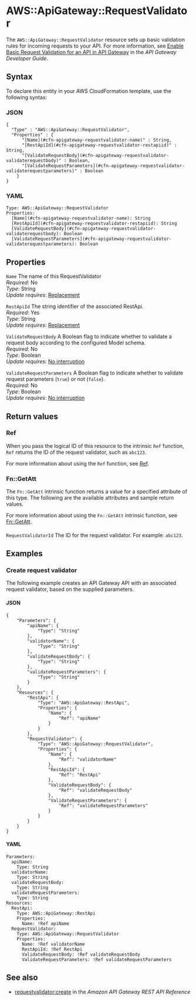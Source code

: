 # AWS::ApiGateway::RequestValidator<a name="aws-resource-apigateway-requestvalidator"></a>

The `AWS::ApiGateway::RequestValidator` resource sets up basic validation rules for incoming requests to your API\. For more information, see [Enable Basic Request Validation for an API in API Gateway](https://docs.aws.amazon.com/apigateway/latest/developerguide/api-gateway-method-request-validation.html) in the _API Gateway Developer Guide_\.

## Syntax<a name="aws-resource-apigateway-requestvalidator-syntax"></a>

To declare this entity in your AWS CloudFormation template, use the following syntax:

### JSON<a name="aws-resource-apigateway-requestvalidator-syntax.json"></a>

```
{
  "Type" : "AWS::ApiGateway::RequestValidator",
  "Properties" : {
      "[Name](#cfn-apigateway-requestvalidator-name)" : String,
      "[RestApiId](#cfn-apigateway-requestvalidator-restapiid)" : String,
      "[ValidateRequestBody](#cfn-apigateway-requestvalidator-validaterequestbody)" : Boolean,
      "[ValidateRequestParameters](#cfn-apigateway-requestvalidator-validaterequestparameters)" : Boolean
    }
}
```

### YAML<a name="aws-resource-apigateway-requestvalidator-syntax.yaml"></a>

```
Type: AWS::ApiGateway::RequestValidator
Properties:
  [Name](#cfn-apigateway-requestvalidator-name): String
  [RestApiId](#cfn-apigateway-requestvalidator-restapiid): String
  [ValidateRequestBody](#cfn-apigateway-requestvalidator-validaterequestbody): Boolean
  [ValidateRequestParameters](#cfn-apigateway-requestvalidator-validaterequestparameters): Boolean
```

## Properties<a name="aws-resource-apigateway-requestvalidator-properties"></a>

`Name` <a name="cfn-apigateway-requestvalidator-name"></a>
The name of this RequestValidator  
_Required_: No  
_Type_: String  
_Update requires_: [Replacement](https://docs.aws.amazon.com/AWSCloudFormation/latest/UserGuide/using-cfn-updating-stacks-update-behaviors.html#update-replacement)

`RestApiId` <a name="cfn-apigateway-requestvalidator-restapiid"></a>
The string identifier of the associated RestApi\.  
_Required_: Yes  
_Type_: String  
_Update requires_: [Replacement](https://docs.aws.amazon.com/AWSCloudFormation/latest/UserGuide/using-cfn-updating-stacks-update-behaviors.html#update-replacement)

`ValidateRequestBody` <a name="cfn-apigateway-requestvalidator-validaterequestbody"></a>
A Boolean flag to indicate whether to validate a request body according to the configured Model schema\.  
_Required_: No  
_Type_: Boolean  
_Update requires_: [No interruption](https://docs.aws.amazon.com/AWSCloudFormation/latest/UserGuide/using-cfn-updating-stacks-update-behaviors.html#update-no-interrupt)

`ValidateRequestParameters` <a name="cfn-apigateway-requestvalidator-validaterequestparameters"></a>
A Boolean flag to indicate whether to validate request parameters \(`true`\) or not \(`false`\)\.  
_Required_: No  
_Type_: Boolean  
_Update requires_: [No interruption](https://docs.aws.amazon.com/AWSCloudFormation/latest/UserGuide/using-cfn-updating-stacks-update-behaviors.html#update-no-interrupt)

## Return values<a name="aws-resource-apigateway-requestvalidator-return-values"></a>

### Ref<a name="aws-resource-apigateway-requestvalidator-return-values-ref"></a>

When you pass the logical ID of this resource to the intrinsic `Ref` function, `Ref` returns the ID of the request validator, such as `abc123`\.

For more information about using the `Ref` function, see [Ref](https://docs.aws.amazon.com/AWSCloudFormation/latest/UserGuide/intrinsic-function-reference-ref.html)\.

### Fn::GetAtt<a name="aws-resource-apigateway-requestvalidator-return-values-fn--getatt"></a>

The `Fn::GetAtt` intrinsic function returns a value for a specified attribute of this type\. The following are the available attributes and sample return values\.

For more information about using the `Fn::GetAtt` intrinsic function, see [Fn::GetAtt](https://docs.aws.amazon.com/AWSCloudFormation/latest/UserGuide/intrinsic-function-reference-getatt.html)\.

#### <a name="aws-resource-apigateway-requestvalidator-return-values-fn--getatt-fn--getatt"></a>

`RequestValidatorId` <a name="RequestValidatorId-fn::getatt"></a>
The ID for the request validator\. For example: `abc123`\.

## Examples<a name="aws-resource-apigateway-requestvalidator--examples"></a>

### Create request validator<a name="aws-resource-apigateway-requestvalidator--examples--Create_request_validator"></a>

The following example creates an API Gateway API with an associated request validator, based on the supplied parameters\.

#### JSON<a name="aws-resource-apigateway-requestvalidator--examples--Create_request_validator--json"></a>

```
{
    "Parameters": {
        "apiName": {
            "Type": "String"
        },
        "validatorName": {
            "Type": "String"
        },
        "validateRequestBody": {
            "Type": "String"
        },
        "validateRequestParameters": {
            "Type": "String"
        }
    },
    "Resources": {
        "RestApi": {
            "Type": "AWS::ApiGateway::RestApi",
            "Properties": {
                "Name": {
                    "Ref": "apiName"
                }
            }
        },
        "RequestValidator": {
            "Type": "AWS::ApiGateway::RequestValidator",
            "Properties": {
                "Name": {
                    "Ref": "validatorName"
                },
                "RestApiId": {
                    "Ref": "RestApi"
                },
                "ValidateRequestBody": {
                    "Ref": "validateRequestBody"
                },
                "ValidateRequestParameters": {
                    "Ref": "validateRequestParameters"
                }
            }
        }
    }
}
```

#### YAML<a name="aws-resource-apigateway-requestvalidator--examples--Create_request_validator--yaml"></a>

```
Parameters:
  apiName:
    Type: String
  validatorName:
    Type: String
  validateRequestBody:
    Type: String
  validateRequestParameters:
    Type: String
Resources:
  RestApi:
    Type: AWS::ApiGateway::RestApi
    Properties:
      Name: !Ref apiName
  RequestValidator:
    Type: AWS::ApiGateway::RequestValidator
    Properties:
      Name: !Ref validatorName
      RestApiId: !Ref RestApi
      ValidateRequestBody: !Ref validateRequestBody
      ValidateRequestParameters: !Ref validateRequestParameters
```

## See also<a name="aws-resource-apigateway-requestvalidator--seealso"></a>

- [requestvalidator:create](https://docs.aws.amazon.com/apigateway/latest/api/API_CreateRequestValidator.html) in the _Amazon API Gateway REST API Reference_

